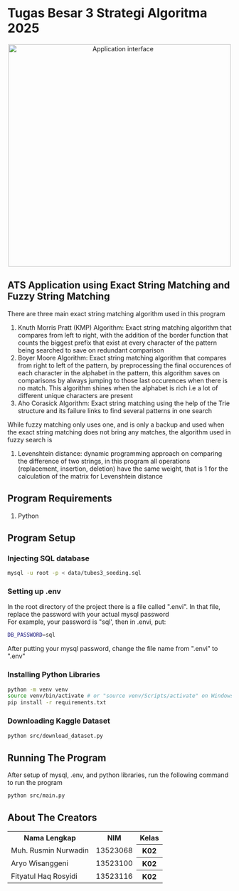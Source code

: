 # Tugas Besar 3 Strategi Algoritma 2025  
<p align="center">
<img src="https://media1.tenor.com/m/x8v1oNUOmg4AAAAd/rickroll-roll.gif" alt="Application interface" width="500"/>
</p>

## ATS Application using Exact String Matching and Fuzzy String Matching
There are three main exact string matching algorithm used in this program  
1. Knuth Morris Pratt (KMP) Algorithm: Exact string matching algorithm that compares from left to right, with the addition of the border function that counts the biggest prefix that exist at every character of the pattern being searched to save on redundant comparison
2. Boyer Moore Algorithm: Exact string matching algorithm that compares from right to left of the pattern, by preprocessing the final occurences of each character in the alphabet in the pattern, this algorithm saves on comparisons by always jumping to those last occurences when there is no match. This algorithm shines when the alphabet is rich i.e a lot of different unique characters are present
3. Aho Corasick Algorithm: Exact string matching using the help of the Trie structure and its failure links to find several patterns in one search

While fuzzy matching only uses one, and is only a backup and used when the exact string matching does not bring any matches, the algorithm used in fuzzy search is
1. Levenshtein distance: dynamic programming approach on comparing the difference of two strings, in this program all operations (replacement, insertion, deletion) have the same weight, that is 1 for the calculation of the matrix for Levenshtein distance

## Program Requirements
1. Python  

## Program Setup
### Injecting SQL database
```bash
mysql -u root -p < data/tubes3_seeding.sql 
```

### Setting up .env
In the root directory of the project there is a file called ".envi". In that file, replace the password with your actual mysql password  
For example, your password is "sql', then in .envi, put:
```bash
DB_PASSWORD=sql
```  
After putting your mysql password, change the file name from ".envi" to ".env"

### Installing Python Libraries
```bash
python -m venv venv
source venv/bin/activate # or "source venv/Scripts/activate" on Windows
pip install -r requirements.txt
```

### Downloading Kaggle Dataset
```bash
python src/download_dataset.py 
```

## Running The Program
After setup of mysql, .env, and python libraries, run the following command to run the program
```bash
python src/main.py
```

## About The Creators
<table>
  <tr>
    <th>Nama Lengkap</th>
    <th>NIM</th>
    <th>Kelas</th>
  </tr>
  <tr>
    <td>Muh. Rusmin Nurwadin</td>
    <td>13523068</td>
    <th>K02</th>
  </tr>
  <tr>
    <td>Aryo Wisanggeni</td>
    <td>13523100</td>
    <th>K02</th>
  </tr>
  <tr>
    <td>Fityatul Haq Rosyidi</td>
    <td>13523116</td>
    <th>K02</th>
  </tr>
</table>

